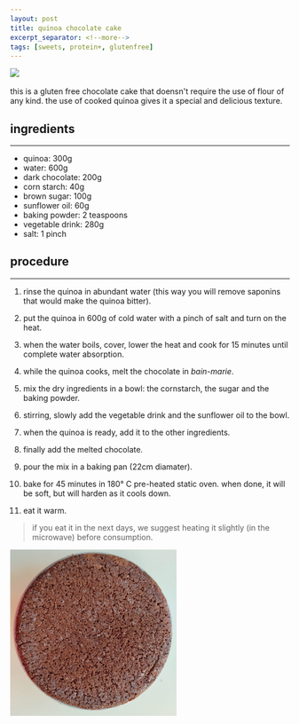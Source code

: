```yaml
---
layout: post
title: quinoa chocolate cake
excerpt_separator: <!--more-->
tags: [sweets, protein+, glutenfree]
---
```


 <img src="../../../images/quinoa-cake.jpeg" width="300">
 
 <!--more-->

 this is a gluten free chocolate cake that doensn't require the use of flour of any kind. the use of cooked quinoa gives it a special and delicious texture.

## ingredients
---

- quinoa: 300g
- water: 600g
- dark chocolate: 200g
- corn starch: 40g
- brown sugar: 100g
- sunflower oil: 60g
- baking powder: 2 teaspoons
- vegetable drink: 280g
- salt: 1 pinch

## procedure
---

1. rinse the quinoa in abundant water (this way you will remove saponins that would make the quinoa bitter).
   
2. put the quinoa in 600g of cold water with a pinch of salt and turn on the heat.
   
3. when the water boils, cover, lower the heat and cook for 15 minutes until complete water absorption.
   
4. while the quinoa cooks, melt the chocolate in *bain-marie*.
   
5. mix the dry ingredients in a bowl: the cornstarch, the sugar and the baking powder.
   
6. stirring, slowly add the vegetable drink and the sunflower oil to the bowl.
   
7. when the quinoa is ready, add it to the other ingredients.
   
8. finally add the melted chocolate.
   
9.  pour the mix in a baking pan (22cm diamater).
    
10. bake for 45 minutes in 180° C pre-heated static oven. when done, it will be soft, but will harden as it cools down.
    
11. eat it warm.

> if you eat it in the next days, we suggest heating it slightly (in the microwave) before consumption.
    
    
<img src="../images/quinoa-cake-whole.jpeg" width="300">
